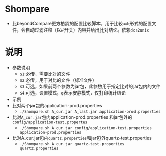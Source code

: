 # Shompare
+ 比beyondCompare更方柏霓的配置比较脚本，用于比较`a=b`形式的配置文件，会自动过滤注释（以#开头）内容并给出比对结论。依赖`dos2unix`

# 说明
+ 参数说明
  - `$1`:必传，需要比对的文件
  - `$2`:必传，用于对比的文件（标准文件）
  - `$3`:可选，如果前两个参数为jar包，此参数用于指定比对的jar包内的文件
  - `$4`:可选，设置模式，`q`表示安静模式，仅打印统计结论
+ 示例
+ 比对两个jar包的application-prod.properties
  - `./Shompare.sh A_cur.jar A_last.jar application-prod.properties`
+ 比对`A_cur.jar`包内application-prod.properties 和jar包外的`config/application-test.propertes`
  - `./Shompare.sh A_cur.jar config/application-test.properties application-prod.properties`
+ 比对A_cur.jar包内`quartz.properties`和jar包外quartz-test.properties
  - `./Shompare.sh A_cur.jar quartz-test.properties quartz.properties `
